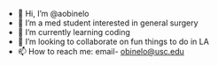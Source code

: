 - 👋 Hi, I’m @aobinelo
- 👀 I’m a med student interested in general surgery
- 🌱 I’m currently learning coding
- 💞️ I’m looking to collaborate on fun things to do in LA
- 📫 How to reach me: email- obinelo@usc.edu

<!---
aobinelo/aobinelo is a ✨ special ✨ repository because its `README.md` (this file) appears on your GitHub profile.
You can click the Preview link to take a look at your changes.
--->

